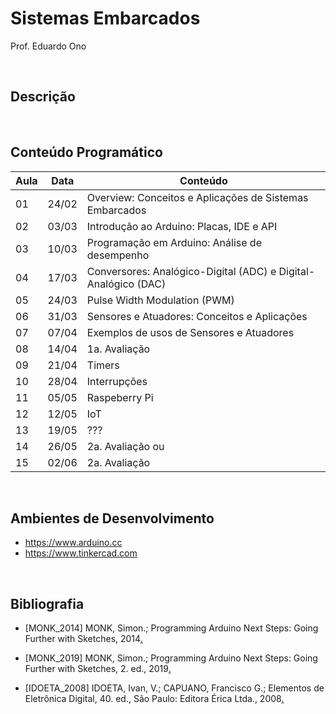 # Sistemas Embarcados

Prof. Eduardo Ono

<br>

## Descrição

<br>

## Conteúdo Programático

Aula | Data  | Conteúdo
---  | ---   | ---
 01  | 24/02 | Overview: Conceitos e Aplicações de Sistemas Embarcados
 02  | 03/03 | Introdução ao Arduino: Placas, IDE e API
 03  | 10/03 | Programação em Arduino: Análise de desempenho
 04  | 17/03 | Conversores: Analógico-Digital (ADC) e Digital-Analógico (DAC)
 05  | 24/03 | Pulse Width Modulation (PWM)
 06  | 31/03 | Sensores e Atuadores: Conceitos e Aplicações
 07  | 07/04 | Exemplos de usos de Sensores e Atuadores
 08  | 14/04 | 1a. Avaliação
 09  | 21/04 | Timers
 10  | 28/04 | Interrupções
 11  | 05/05 | Raspeberry Pi
 12  | 12/05 | IoT
 13  | 19/05 | ???
 14  | 26/05 | 2a. Avaliação ou
 15  | 02/06 | 2a. Avaliação

<br>

## Ambientes de Desenvolvimento

* https://www.arduino.cc
* https://www.tinkercad.com

<br>

## Bibliografia

* [MONK_2014] MONK, Simon.; Programming Arduino Next Steps: Going Further with Sketches, 2014[.](https://app.box.com/s/mbmb2h06we9zxkzl0ecko4yxpn2tvbgo)

* [MONK_2019] MONK, Simon.; Programming Arduino Next Steps: Going Further with Sketches, 2. ed., 2019[.](https://app.box.com/s/onxakui60rfqif5jh7800uod4q9xtebm)

* [IDOETA_2008] IDOETA, Ivan, V.; CAPUANO, Francisco G.; Elementos de Eletrônica Digital, 40. ed., São Paulo: Editora Érica Ltda., 2008[.](https://app.box.com/s/a5jgfgbhj1s77tc0qwup)

<br>
